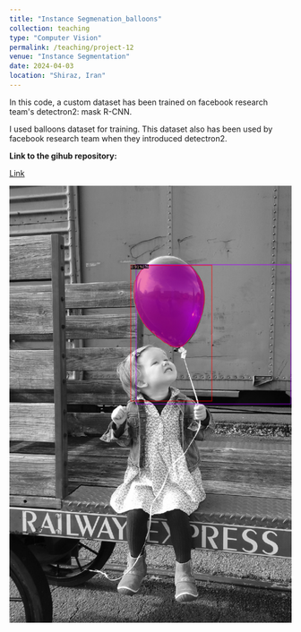 ```yaml
---
title: "Instance Segmenation_balloons"
collection: teaching
type: "Computer Vision"
permalink: /teaching/project-12
venue: "Instance Segmentation"
date: 2024-04-03
location: "Shiraz, Iran"
---
```


In this code, a custom dataset has been trained on facebook research team's detectron2: mask R-CNN. 

I used balloons dataset for training. This dataset also has been used by facebook research team when they introduced detectron2.


**Link to the gihub repository:**

[Link](https://github.com/PouyaSonej/InstanceSegmentation.git)

![image](https://github.com/PouyaSonej/InstanceSegmentation/blob/8b182711fac3a031e2ce2a52995530388d968623/InstanceSegmentation.png)


